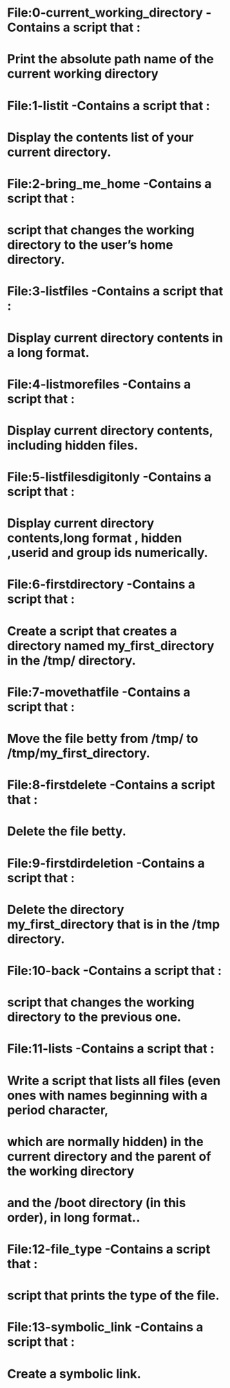 # File:0-current_working_directory -Contains a script that :
# Print the absolute path name of the current working directory

# File:1-listit -Contains a script that :
# Display the contents list of your current directory.

# File:2-bring_me_home -Contains a script that :
# script that changes the working directory to the user’s home directory.

# File:3-listfiles -Contains a script that :
# Display current directory contents in a long format.

# File:4-listmorefiles -Contains a script that :
# Display current directory contents, including hidden files.

# File:5-listfilesdigitonly -Contains a script that :
# Display current directory contents,long format , hidden ,userid and group ids numerically.

# File:6-firstdirectory -Contains a script that :
# Create a script that creates a directory named my_first_directory in the /tmp/ directory.

# File:7-movethatfile -Contains a script that :
# Move the file betty from /tmp/ to /tmp/my_first_directory.

# File:8-firstdelete -Contains a script that :
# Delete the file betty.

# File:9-firstdirdeletion -Contains a script that :
# Delete the directory my_first_directory that is in the /tmp directory.

# File:10-back -Contains a script that :
# script that changes the working directory to the previous one.

# File:11-lists -Contains a script that :
# Write a script that lists all files (even ones with names beginning with a period character,
# which are normally hidden) in the current directory and the parent of the working directory
# and the /boot directory (in this order), in long format..

# File:12-file_type -Contains a script that :
# script that prints the type of the file.

# File:13-symbolic_link -Contains a script that :
# Create a symbolic link.


